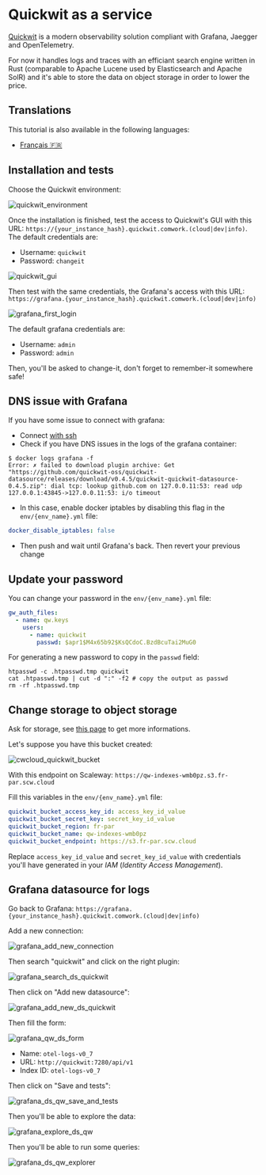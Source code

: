 # Quickwit as a service

[Quickwit](https://www.quickwit.io) is a modern observability solution compliant with Grafana, Jaegger and OpenTelemetry.

For now it handles logs and traces with an efficiant search engine written in Rust (comparable to Apache Lucene used by Elasticsearch and Apache SolR) and it's able to store the data on object storage in order to lower the price.

## Translations

This tutorial is also available in the following languages:
* [Français 🇫🇷](../translations/fr/tutorials/quickwit.md)

## Installation and tests

Choose the Quickwit environment:

![quickwit_environment](../img/quickwit_environment.png)

Once the installation is finished, test the access to Quickwit's GUI with this URL: `https://{your_instance_hash}.quickwit.comwork.(cloud|dev|info)`. The default credentials are:

* Username: `quickwit`
* Password: `changeit`

![quickwit_gui](../img/quickwit_gui.png)

Then test with the same credentials, the Grafana's access with this URL: `https://grafana.{your_instance_hash}.quickwit.comwork.(cloud|dev|info)`

![grafana_first_login](../img/grafana_first_login.png)

The default grafana credentials are:
* Username: `admin`
* Password: `admin`

Then, you'll be asked to change-it, don't forget to remember-it somewhere safe!

## DNS issue with Grafana

If you have some issue to connect with grafana:
* Connect [with ssh](./ssh.md)
* Check if you have DNS issues in the logs of the grafana container:

```shell
$ docker logs grafana -f
Error: ✗ failed to download plugin archive: Get "https://github.com/quickwit-oss/quickwit-datasource/releases/download/v0.4.5/quickwit-quickwit-datasource-0.4.5.zip": dial tcp: lookup github.com on 127.0.0.11:53: read udp 127.0.0.1:43845->127.0.0.11:53: i/o timeout
```

* In this case, enable docker iptables by disabling this flag in the `env/{env_name}.yml` file:

```yaml
docker_disable_iptables: false
```

* Then push and wait until Grafana's back. Then revert your previous change

## Update your password

You can change your password in the `env/{env_name}.yml` file:

```yaml
gw_auth_files:
  - name: qw.keys
    users:
      - name: quickwit
        passwd: $apr1$M4x65b92$KsQCdoC.BzdBcuTai2MuG0
```

For generating a new password to copy in the `passwd` field:

```shell
htpasswd -c .htpasswd.tmp quickwit
cat .htpasswd.tmp | cut -d ":" -f2 # copy the output as passwd
rm -rf .htpasswd.tmp
```

## Change storage to object storage

Ask for storage, see [this page](../storage.md) to get more informations.

Let's suppose you have this bucket created:

![cwcloud_quickwit_bucket](../img/cwcloud_quickwit_bucket.png)

With this endpoint on Scaleway: `https://qw-indexes-wmb0pz.s3.fr-par.scw.cloud`

Fill this variables in the `env/{env_name}.yml` file:

```yaml
quickwit_bucket_access_key_id: access_key_id_value
quickwit_bucket_secret_key: secret_key_id_value
quickwit_bucket_region: fr-par
quickwit_bucket_name: qw-indexes-wmb0pz
quickwit_bucket_endpoint: https://s3.fr-par.scw.cloud
```

Replace `access_key_id_value` and `secret_key_id_value` with credentials you'll have generated in your _IAM_ (_Identity Access Management_).

## Grafana datasource for logs

Go back to Grafana: `https://grafana.{your_instance_hash}.quickwit.comwork.(cloud|dev|info)`

Add a new connection:

![grafana_add_new_connection](../img/grafana_add_new_connection.png)

Then search "quickwit" and click on the right plugin:

![grafana_search_ds_quickwit](../img/grafana_search_ds_quickwit.png)

Then click on "Add new datasource":

![grafana_add_new_ds_quickwit](../img/grafana_add_new_ds_quickwit.png)

Then fill the form:

![grafana_qw_ds_form](../img/grafana_qw_ds_form.png)

* Name: `otel-logs-v0_7`
* URL: `http://quickwit:7280/api/v1`
* Index ID: `otel-logs-v0_7`

Then click on "Save and tests":

![grafana_ds_qw_save_and_tests](../img/grafana_ds_qw_save_and_tests.png)

Then you'll be able to explore the data:

![grafana_explore_ds_qw](../img/grafana_explore_ds_qw.png)

Then you'll be able to run some queries:

![grafana_ds_qw_explorer](../img/grafana_ds_qw_explorer.png)
